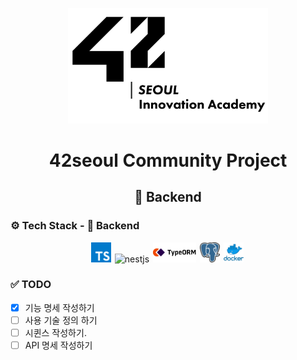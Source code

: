 <p align="center">
  <a href="http://42seoul.kr/" target="blank"><img src="./docs/image/logo42.svg" width="320" alt="42Seoul logo" /></a>
</p>
<h1 align="center">42seoul Community Project</h1>
<h2 align="center">🚀 Backend</h2>

### ⚙️ Tech Stack - 🚀 Backend

<div align="center">
  <img src="https://raw.githubusercontent.com/github/explore/80688e429a7d4ef2fca1e82350fe8e3517d3494d/topics/typescript/typescript.png" height="32" style="margin-right: 2px;" alt="typescript"/>
  <img src="https://docs.nestjs.com/assets/logo-small.svg" height="32" style="margin-right: 2px;" alt="nestjs"/>
  <img src="https://raw.githubusercontent.com/typeorm/typeorm/master/resources/logo_big.png" height="32" style="margin-right: 2px;" alt="typeorm"/>
  <img src="https://raw.githubusercontent.com/github/explore/80688e429a7d4ef2fca1e82350fe8e3517d3494d/topics/postgresql/postgresql.png" height="32" style="margin-right: 2px;" alt="postgresql"/>
  <img src="https://raw.githubusercontent.com/github/explore/80688e429a7d4ef2fca1e82350fe8e3517d3494d/topics/docker/docker.png" height="32" style="margin-right: 2px;" alt="docker"/>
</div>

### ✅ TODO

- [x] 기능 명세 작성하기
- [ ] 사용 기술 정의 하기
- [ ] 시퀸스 작성하기.
- [ ] API 명세 작성하기
